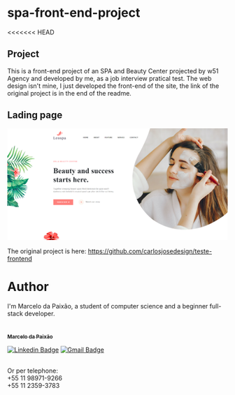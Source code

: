 # spa-front-end-project
<<<<<<< HEAD
## Project
This is a front-end project of an SPA and Beauty Center projected by w51 Agency and developed by me, as a job interview pratical test. The web design isn't mine, I just developed the front-end of the site, the link of the original project is in the end of the readme.

## Lading page
![](/img/print.png)

The original project is here:
https://github.com/carlosjosedesign/teste-frontend

# Author
I'm Marcelo da Paixão, a student of computer science and a beginner full-stack developer.

<a href="https://github.com/marcel0paixao">
 <img style="border-radius: 50%;" src="https://avatars.githubusercontent.com/u/74371070?s=460&u=dc96807a34bd825b3ee1b12178e7c852ea1a7131&v=4" width="100px;" alt=""/>
 <br />
 <sub><b>Marcelo da Paixão</b></sub></a>

[![Linkedin Badge](https://img.shields.io/badge/-Marcelo-blue?style=flat-square&logo=Linkedin&logoColor=white&link=https://www.linkedin.com/in/marcelo-da-paix%C3%A3o-silva-123677194/)](https://www.linkedin.com/in/marcelo-da-paix%C3%A3o-silva-123677194/) 
[![Gmail Badge](https://img.shields.io/badge/-marceloht461@gmail.com-c14438?style=flat-square&logo=Gmail&logoColor=white&link=mailto:marceloht461@gmail.com)](marceloht461@gmail.com)

<br />
Or per telephone: 
<br />
+55 11 98971-9266
<br />
+55 11 2359-3783
